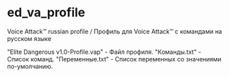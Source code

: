 # ed_va_profile
Voice Attack™ russian profile / Профиль для Voice Attack™ с командами на русском языке

"Elite Dangerous v1.0-Profile.vap" - Файл профиля.
"Команды.txt" - Список команд.
"Переменные.txt" - Список переменных со значениями по-умолчанию.
